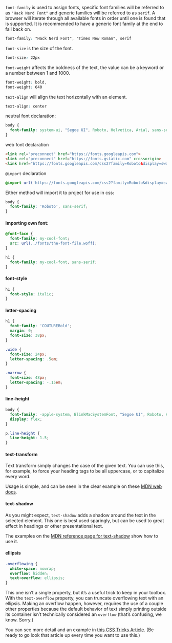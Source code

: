 `font-family` is used to assign fonts, specific font families will be referred to as `"Hack Nerd Font"` and generic families will be referred to as `serif`. A browser will iterate through all available fonts in order until one is found that is supported. It is recommended to have a generic font family at the end to fall back on. 
```css
font-family: "Hack Nerd Font", "Times New Roman", serif
```

`font-size` is the size of the font.
```css
font-size: 22px
```

`font-weight` affects the boldness of the text, the value can be a keyword or a number between 1 and 1000.
```css
font-weight: bold,
font-weight: 640
```

`text-align` will align the text horizontally with an element.
```css
text-align: center
```

neutral font declaration:
```css
body {
  font-family: system-ui, "Segoe UI", Roboto, Helvetica, Arial, sans-serif, "Apple Color Emoji", "Segoe UI Emoji", "Segoe UI Symbol";
}
```

web font declaration
```html
<link rel="preconnect" href="https://fonts.googleapis.com">
<link rel="preconnect" href="https://fonts.gstatic.com" crossorigin>
<link href="https://fonts.googleapis.com/css2?family=Roboto&display=swap" rel="stylesheet">
```

`@import` declaration
```css
@import url('https://fonts.googleapis.com/css2?family=Roboto&display=swap');
```

Either method will import it to project for use in css:
```css
body {
  font-family: 'Roboto', sans-serif;
}
```

#### Importing own font:
```css
@font-face {
  font-family: my-cool-font;
  src: url(../fonts/the-font-file.woff);
}

h1 {
  font-family: my-cool-font, sans-serif;
}
```


#### font-style
```css
h1 {
  font-style: italic;
}
```

#### letter-spacing
```css
h1 {
  font-family: 'COUTUREBold';
  margin: 0;
  font-size: 38px;
}

.wide {
  font-size: 24px;
  letter-spacing: .5em;
}

.narrow {
  font-size: 48px;
  letter-spacing: -.15em;
}
```

#### line-height
```css
body {
  font-family: -apple-system, BlinkMacSystemFont, "Segoe UI", Roboto, Helvetica, Arial, sans-serif, "Apple Color Emoji", "Segoe UI Emoji", "Segoe UI Symbol";
  display: flex;
}

p.line-height {
  line-height: 1.5;
}
```

#### text-transform
Text transform simply changes the case of the given text. You can use this, for example, to force your heading tags to be all uppercase, or to capitalize every word.

Usage is simple, and can be seen in the clear example on these [MDN web docs](https://developer.mozilla.org/en-US/docs/Web/CSS/text-transform).

#### text-shadow
As you might expect, `text-shadow` adds a shadow around the text in the selected element. This one is best used sparingly, but can be used to great effect in headings or other presentational text.

The examples on the [MDN reference page for text-shadow](https://developer.mozilla.org/en-US/docs/Web/CSS/text-shadow) show how to use it.

#### ellipsis
```css
.overflowing {
  white-space: nowrap;
  overflow: hidden;
  text-overflow: ellipsis;
}
```
This one isn’t a single property, but it’s a useful trick to keep in your toolbox. With the `text-overflow` property, you can truncate overflowing text with an ellipsis. Making an overflow happen, however, requires the use of a couple other properties because the default behavior of text simply printing outside its container isn’t technically considered an `overflow` (that’s confusing, we know. Sorry.)

You can see more detail and an example in [this CSS Tricks Article](https://css-tricks.com/snippets/css/truncate-string-with-ellipsis/). (Be ready to go look that article up every time you want to use this.)

